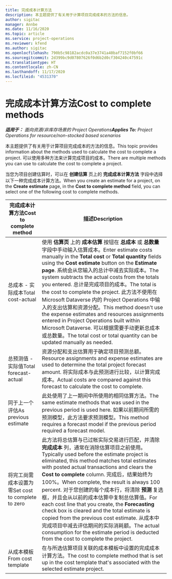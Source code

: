 ```yaml
---
title: 完成成本计算方法
description: 本主题提供了有关用于计算项目完成成本的方法的信息。
author: sigitac
manager: Annbe
ms.date: 11/16/2020
ms.topic: article
ms.service: project-operations
ms.reviewer: kfend
ms.author: sigitac
ms.openlocfilehash: 790b5c98182acdc0a37e3741a40baf7152f0bf66
ms.sourcegitcommit: 2d399bc9d07807626f0d6b2d0cf304240c47591c
ms.translationtype: HT
ms.contentlocale: zh-CN
ms.lasthandoff: 11/17/2020
ms.locfileid: "4531370"
---
```

# <a name="cost-to-complete-methods"></a><span data-ttu-id="79882-103">完成成本计算方法</span><span class="sxs-lookup"><span data-stu-id="79882-103">Cost to complete methods</span></span>

<span data-ttu-id="79882-104">_**适用于：** 面向资源/非库存场景的 Project Operations_</span><span class="sxs-lookup"><span data-stu-id="79882-104">_**Applies To:** Project Operations for resource/non-stocked based scenarios_</span></span>

<span data-ttu-id="79882-105">本主题提供了有关用于计算项目完成成本的方法的信息。</span><span class="sxs-lookup"><span data-stu-id="79882-105">This topic provides information about the methods used to calculate the cost to complete a project.</span></span> <span data-ttu-id="79882-106">可以使用多种方法来计算完成项目的成本。</span><span class="sxs-lookup"><span data-stu-id="79882-106">There are multiple methods you can use to calculate the cost to complete a project.</span></span> 

<span data-ttu-id="79882-107">当您为项目创建估算时，可以在 **创建估算** 页上的 **完成成本计算方法** 字段中选择以下一种完成成本计算方法。</span><span class="sxs-lookup"><span data-stu-id="79882-107">When you create an estimate for a project, on the **Create estimate** page, in the **Cost to complete method** field, you can select one of the following cost to complete methods.</span></span>

| <span data-ttu-id="79882-108">完成成本计算方法</span><span class="sxs-lookup"><span data-stu-id="79882-108">Cost to complete method</span></span>    | <span data-ttu-id="79882-109">描述</span><span class="sxs-lookup"><span data-stu-id="79882-109">Description</span></span>                                                                                                                                                                                                                                                                                                                                                                                                                                                                                        |
|------------------------------|----------------------------------------------------------------------------------------------------------------------------------------------------------------------------------------------------------------------------------------------------------------------------------------------------------------------------------------------------------------------------------------------------------------------------------------------------------------------------------------------------|
| <span data-ttu-id="79882-110">总成本 - 实际成本</span><span class="sxs-lookup"><span data-stu-id="79882-110">Total cost-actual</span></span>            | <span data-ttu-id="79882-111">使用 **估算页** 上的 **成本估算** 按钮在 **总成本** 或 **总数量** 字段中手动输入估算成本。</span><span class="sxs-lookup"><span data-stu-id="79882-111">Enter estimate costs manually in the **Total cost** or **Total quantity** fields using the **Cost estimate** button on the **Estimate page**.</span></span> <span data-ttu-id="79882-112">系统会从您输入的总计中减去实际成本。</span><span class="sxs-lookup"><span data-stu-id="79882-112">The system subtracts the actual costs from the totals you entered.</span></span> <span data-ttu-id="79882-113">总计是完成项目的成本。</span><span class="sxs-lookup"><span data-stu-id="79882-113">The total is the cost to complete the project.</span></span> <span data-ttu-id="79882-114">此方法不使用在 Microsoft Dataverse 内的 Project Operations 中输入的支出估算和资源分配。</span><span class="sxs-lookup"><span data-stu-id="79882-114">This method doesn't use the expense estimates and resources assignments entered in Project Operations built within Microsoft Dataverse.</span></span> <span data-ttu-id="79882-115">可以根据需要手动更新总成本或总数量。</span><span class="sxs-lookup"><span data-stu-id="79882-115">The total cost or total quantity can be updated manually as needed.</span></span>  |
| <span data-ttu-id="79882-116">总预测值 - 实际值</span><span class="sxs-lookup"><span data-stu-id="79882-116">Total forecast-actual</span></span>        | <span data-ttu-id="79882-117">资源分配和支出估算用于确定项目预测总额。</span><span class="sxs-lookup"><span data-stu-id="79882-117">Resource assignments and expense estimates are used to determine the total project forecast amount.</span></span> <span data-ttu-id="79882-118">将实际成本与此预测进行比较，以计算完成成本。</span><span class="sxs-lookup"><span data-stu-id="79882-118">Actual costs are compared against this forecast to calculate the cost to complete.</span></span>                                                                                                                                                                                                                                                                          |
| <span data-ttu-id="79882-119">同于上一个评估</span><span class="sxs-lookup"><span data-stu-id="79882-119">As previous estimate</span></span>         | <span data-ttu-id="79882-120">此处使用了上一期间中所使用的相同估算方法。</span><span class="sxs-lookup"><span data-stu-id="79882-120">The same estimate methods that was used in the previous period is used here.</span></span> <span data-ttu-id="79882-121">如果以前期间所需的预测模型，此方法要求预测模型。</span><span class="sxs-lookup"><span data-stu-id="79882-121">This method requires a forecast model if the previous period required a forecast model.</span></span>                                                                                                                                                                                                                                                                                                                           |
| <span data-ttu-id="79882-122">将完工尚需成本设置为零</span><span class="sxs-lookup"><span data-stu-id="79882-122">Set cost to complete to zero</span></span> | <span data-ttu-id="79882-123">此方法将总估算与已过帐实际交易进行匹配，并清除 **完成成本** 列，通常在消除估算项目之前使用。</span><span class="sxs-lookup"><span data-stu-id="79882-123">Typically used before the estimate project is eliminated, this method matches total estimates with posted actual transactions and clears the **Cost to complete** column.</span></span> <span data-ttu-id="79882-124">完成后，结果始终为 100%。</span><span class="sxs-lookup"><span data-stu-id="79882-124">When complete, the result is always 100 percent.</span></span> <span data-ttu-id="79882-125">对于您创建的每个成本行，将清除 **预测** 复选框，并且会从以前的成本估算中复制总估算值。</span><span class="sxs-lookup"><span data-stu-id="79882-125">For each cost line that you create, the **Forecasting** check box is cleared and the total estimate is copied from the previous cost estimate.</span></span> <span data-ttu-id="79882-126">从成本中完成项目中减去评估期间的实际消耗额。</span><span class="sxs-lookup"><span data-stu-id="79882-126">The actual consumption for the estimate period is deducted from the cost to complete the project.</span></span>              |
| <span data-ttu-id="79882-127">从成本模板</span><span class="sxs-lookup"><span data-stu-id="79882-127">From cost template</span></span>           | <span data-ttu-id="79882-128">在与所选估算项目关联的成本模板中设置的完成成本计算方法。</span><span class="sxs-lookup"><span data-stu-id="79882-128">The cost to complete method that is set up in the cost template that's associated with the selected estimate project.</span></span>                                                                                                                                                                                                                                                                                                                                                                          |
